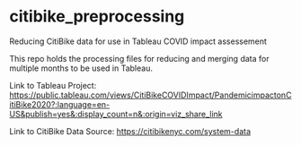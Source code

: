 # citibike_preprocessing
Reducing CitiBike data for use in Tableau COVID impact assessement

This repo holds the processing files for reducing and merging data for multiple months to be used in Tableau.

Link to Tableau Project:
https://public.tableau.com/views/CitiBikeCOVIDImpact/PandemicimpactonCitiBike2020?:language=en-US&publish=yes&:display_count=n&:origin=viz_share_link

Link to CitiBike Data Source:
https://citibikenyc.com/system-data
